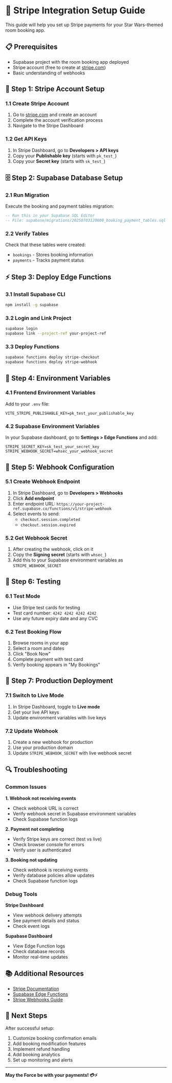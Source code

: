 # 🚀 Stripe Integration Setup Guide

This guide will help you set up Stripe payments for your Star Wars-themed room booking app.

## 📋 Prerequisites

- Supabase project with the room booking app deployed
- Stripe account (free to create at [stripe.com](https://stripe.com))
- Basic understanding of webhooks

## 🔧 Step 1: Stripe Account Setup

### 1.1 Create Stripe Account
1. Go to [stripe.com](https://stripe.com) and create an account
2. Complete the account verification process
3. Navigate to the Stripe Dashboard

### 1.2 Get API Keys
1. In Stripe Dashboard, go to **Developers > API keys**
2. Copy your **Publishable key** (starts with `pk_test_`)
3. Copy your **Secret key** (starts with `sk_test_`)

## 🗄️ Step 2: Supabase Database Setup

### 2.1 Run Migration
Execute the booking and payment tables migration:

```sql
-- Run this in your Supabase SQL Editor
-- File: supabase/migrations/20250703120000_booking_payment_tables.sql
```

### 2.2 Verify Tables
Check that these tables were created:
- `bookings` - Stores booking information
- `payments` - Tracks payment status

## ⚡ Step 3: Deploy Edge Functions

### 3.1 Install Supabase CLI
```bash
npm install -g supabase
```

### 3.2 Login and Link Project
```bash
supabase login
supabase link --project-ref your-project-ref
```

### 3.3 Deploy Functions
```bash
supabase functions deploy stripe-checkout
supabase functions deploy stripe-webhook
```

## 🔐 Step 4: Environment Variables

### 4.1 Frontend Environment Variables
Add to your `.env` file:
```env
VITE_STRIPE_PUBLISHABLE_KEY=pk_test_your_publishable_key
```

### 4.2 Supabase Environment Variables
In your Supabase dashboard, go to **Settings > Edge Functions** and add:
```env
STRIPE_SECRET_KEY=sk_test_your_secret_key
STRIPE_WEBHOOK_SECRET=whsec_your_webhook_secret
```

## 🔗 Step 5: Webhook Configuration

### 5.1 Create Webhook Endpoint
1. In Stripe Dashboard, go to **Developers > Webhooks**
2. Click **Add endpoint**
3. Enter endpoint URL: `https://your-project-ref.supabase.co/functions/v1/stripe-webhook`
4. Select events to send:
   - `checkout.session.completed`
   - `checkout.session.expired`

### 5.2 Get Webhook Secret
1. After creating the webhook, click on it
2. Copy the **Signing secret** (starts with `whsec_`)
3. Add this to your Supabase environment variables as `STRIPE_WEBHOOK_SECRET`

## 🧪 Step 6: Testing

### 6.1 Test Mode
- Use Stripe test cards for testing
- Test card number: `4242 4242 4242 4242`
- Use any future expiry date and any CVC

### 6.2 Test Booking Flow
1. Browse rooms in your app
2. Select a room and dates
3. Click "Book Now"
4. Complete payment with test card
5. Verify booking appears in "My Bookings"

## 🚀 Step 7: Production Deployment

### 7.1 Switch to Live Mode
1. In Stripe Dashboard, toggle to **Live mode**
2. Get your live API keys
3. Update environment variables with live keys

### 7.2 Update Webhook
1. Create a new webhook for production
2. Use your production domain
3. Update `STRIPE_WEBHOOK_SECRET` with live webhook secret

## 🔍 Troubleshooting

### Common Issues

**1. Webhook not receiving events**
- Check webhook URL is correct
- Verify webhook secret in Supabase environment variables
- Check Supabase function logs

**2. Payment not completing**
- Verify Stripe keys are correct (test vs live)
- Check browser console for errors
- Verify user is authenticated

**3. Booking not updating**
- Check webhook is receiving events
- Verify database policies allow updates
- Check Supabase function logs

### Debug Tools

**Stripe Dashboard**
- View webhook delivery attempts
- See payment details and status
- Check event logs

**Supabase Dashboard**
- View Edge Function logs
- Check database records
- Monitor real-time updates

## 📚 Additional Resources

- [Stripe Documentation](https://stripe.com/docs)
- [Supabase Edge Functions](https://supabase.com/docs/guides/functions)
- [Stripe Webhooks Guide](https://stripe.com/docs/webhooks)

## 🎯 Next Steps

After successful setup:
1. Customize booking confirmation emails
2. Add booking modification features
3. Implement refund handling
4. Add booking analytics
5. Set up monitoring and alerts

---

**May the Force be with your payments! 💳⚡**